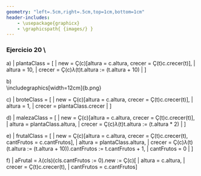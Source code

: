 ```yaml
---
geometry: "left=.5cm,right=.5cm,top=1cm,bottom=1cm"
header-includes: 
	- \usepackage{graphicx}
	- \graphicspath{ {images/} }
---
```


### Ejercicio 20  \

a)
|	plantaClass = [ 
|		new = Ç(c)[altura = c.altura, crecer = Ç(t)c.crecer(t)],
|		altura = 10,
|		crecer = Ç(c)$\lambda$(t)t.altura := (t.altura + 10)
|	]

b)
\
\includegraphics[width=12cm]{b.png}

c)
|	broteClass = [ 
|		new = Ç(c)[altura = c.altura, crecer = Ç(t)c.crecer(t)],
|		altura = 1,
|		crecer = plantaClass.crecer
|	]

d)
|	malezaClass = [ 
|		new = Ç(c)[altura = c.altura, crecer = Ç(t)c.crecer(t)],
|		altura = plantaClass.altura,
|		crecer = Ç(c)$\lambda$(t)t.altura := (t.altura * 2)
|	]

e)
|	frutalClass = [ 
|		new = Ç(c)[altura = c.altura, crecer = Ç(t)c.crecer(t), cantFrutos = c.cantFrutos],
|		altura = plantaClass.altura,
|		crecer = Ç(c)$\lambda$(t)(t.altura := (t.altura + 10)).cantFrutos := t.cantFrutos + 1,
|		cantFrutos = 0
|	]

f)
|	aFrutal = $\lambda$(cls)(cls.cantFrutos := 0).new := Ç(c)[
|				altura = c.altura, 
|				crecer = Ç(t)c.crecer(t), 
|				cantFrutos = c.cantFrutos]
































